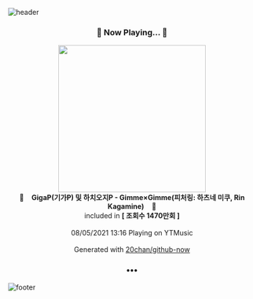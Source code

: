 ![header](https://capsule-render.vercel.app/api?type=wave&height=170&section=header&text=Hi.%20I'm%20SHIFT&fontColor=090707&fontAlignX=45&fontAlignY=65&fontSize=100)

<h3 align="center">🎵 Now Playing... 🎵</h3>
<p align="center">
  <a href="https://music.youtube.com/watch?v=ERo-sPa1a5g">
    <img width="300" src="https://i.ytimg.com/vi/ERo-sPa1a5g/sddefault.jpg?sqp=-oaymwEWCJADEOEBIAQqCghqEJQEGHgg6AJIWg&rs">
  </a>
  <br>
  🎵&nbsp&nbsp&nbsp <b>GigaP(기가P) 및 하치오지P - Gimme×Gimme(피처링: 하츠네 미쿠, Rin Kagamine)</b> &nbsp&nbsp&nbsp🎵
  <br>
  included in <b>[ 조회수 1470만회 ]</b>
  
  <br />
  <br />
  08/05/2021 13:16 Playing on YTMusic
  <br />
  <br />
  Generated with <a href="https://github.com/20chan/github-now">20chan/github-now</a>
</p>

<h3 align="center">•••</h3>

![footer](https://capsule-render.vercel.app/api?type=wave&height=150&section=footer)
